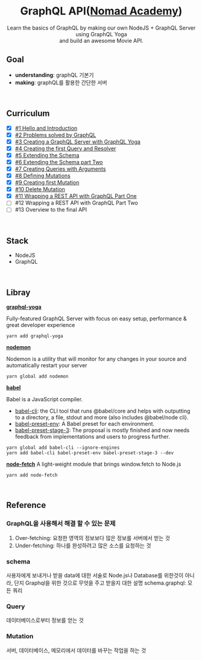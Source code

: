 <div align="center">

# GraphQL API([Nomad Academy](https://academy.nomadcoders.co/p/make-a-movie-api-with-graphql-and-nodejs-super-begginner?ref=map))

Learn the basics of GraphQL by making our own NodeJS + GraphQL Server using GraphQL Yoga  
and build an awesome Movie API.

</div>

## Goal

- **understanding**: graphQL 기본기
- **making**: graphQL를 활용한 간단한 서버

</br>

## Curriculum

- [x] [#1 Hello and Introduction](https://github.com/sweetmilkys/nc-graphQL/commit/c15e35b8e1715952e1ab36618b21a890928f518b)
- [x] [#2 Problems solved by GraphQL](https://github.com/sweetmilkys/nc-graphQL/commit/924c144ebce2b982e9c5f493b4b0d6a9789282d1)
- [x] [#3 Creating a GraphQL Server with GraphQL Yoga](https://github.com/sweetmilkys/nc-graphQL/commit/140dfd02d388c96de8098350ab29194044925a49)
- [x] [#4 Creating the first Query and Resolver](https://github.com/sweetmilkys/nc-graphQL/commit/61d45d4560aedbbe557086383fbf072f06b865ee)
- [x] [#5 Extending the Schema](https://github.com/sweetmilkys/nc-graphQL/commit/3c23ffc31a15e33299e2cf66481457cc27a1343e)
- [x] [#6 Extending the Schema part Two](https://github.com/sweetmilkys/nc-graphQL/commit/98549d5e0cde70dbb7d9c1f885d73d054d9108f1)
- [x] [#7 Creating Queries with Arguments](https://github.com/sweetmilkys/nc-graphQL/commit/830ea291ba761f2412261ccce24d19ce735ca848)
- [x] [#8 Defining Mutations](https://github.com/sweetmilkys/nc-graphQL/commit/c58c952f7bf444ea87bd7bb015d980c159d8c85f)
- [x] [#9 Creating first Mutation](https://github.com/sweetmilkys/nc-graphQL/commit/79c279e08ae3078cb83580c4013dc7f6bcf764f8)
- [x] [#10 Delete Mutation](https://github.com/sweetmilkys/nc-graphQL/commit/3eb135e46415c08361890bf328f45005b7522e9e)
- [x] [#11 Wrapping a REST API with GraphQL Part One](https://github.com/sweetmilkys/nc-graphQL/commit/4b26f76fa6fe481f2204d4f96382b097ebdf6516)
- [ ] #12 Wrapping a REST API with GraphQL Part Two
- [ ] #13 Overview to the final API

</br>

## Stack

- NodeJS
- GraphQL

</br>

## Libray

**[graphql-yoga](https://github.com/prisma/graphql-yoga)**

Fully-featured GraphQL Server with focus on easy setup, performance & great developer experience

```
yarn add graphql-yoga
```

**[nodemon](https://nodemon.io/)**

Nodemon is a utility that will monitor for any changes in your source and automatically restart your server

```
yarn global add nodemon
```

**[babel](https://babeljs.io/)**

Babel is a JavaScript compiler.

- [babel-cli](https://babeljs.io/docs/en/6.26.3/babel-cli): the CLI tool that runs @babel/core and helps with outputting to a directory, a file, stdout and more (also includes @babel/node cli).
- [babel-preset-env](https://babeljs.io/docs/en/6.26.3/babel-preset-env): A Babel preset for each environment.
- [babel-preset-stage-3](https://babeljs.io/docs/en/6.26.3/babel-preset-stage-3): The proposal is mostly finished and now needs feedback from implementations and users to progress further.

```
yarn global add babel-cli --ignore-engines
yarn add babel-cli babel-preset-env babel-preset-stage-3 --dev
```

**[node-fetch](https://github.com/bitinn/node-fetch)**
A light-weight module that brings window.fetch to Node.js

```
yarn add node-fetch
```

</br>

## Reference

### GraphQL을 사용해서 해결 할 수 있는 문제

1. Over-fetching: 요청한 영역의 정보보다 많은 정보를 서버에서 받는 것
2. Under-fetching: 하나를 완성하려고 많은 소스를 요청하는 것

### schema

사용자에게 보내거나 받을 data에 대한 서술로 Node.js나 Database를 위한것이 아니라, 단지 Graphql을 위한 것으로 무엇을 주고 받을지 대한 설명
schema.graphql: 모든 쿼리

### Query

데이터베이스로부터 정보를 얻는 것

### Mutation

서버, 데이터베이스, 메모리에서 데이터를 바꾸는 작업을 하는 것
